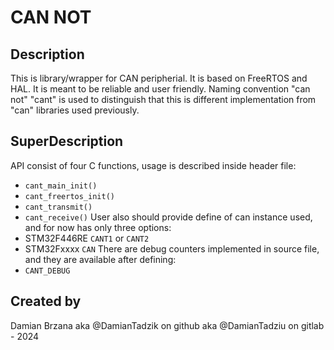 # CAN NOT

## Description
This is library/wrapper for CAN peripherial. It is based on FreeRTOS and HAL. It is meant to be reliable and user friendly. Naming convention "can not" "cant" is used to distinguish that this is different implementation from "can" libraries used previously. 

## SuperDescription
API consist of four C functions, usage is described inside header file:
- `cant_main_init()` 
- `cant_freertos_init()`
- `cant_transmit()`
- `cant_receive()`
User also should provide define of can instance used, and for now has only three options:
- STM32F446RE `CANT1` or `CANT2` 
- STM32Fxxxx `CAN`
There are debug counters implemented in source file, and they are available after defining:
- `CANT_DEBUG` 

## Created by
Damian Brzana aka @DamianTadzik on github aka @DamianTadziu on gitlab - 2024
